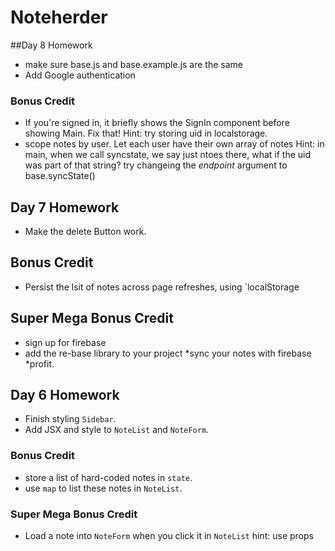 # Noteherder 

##Day 8 Homework

* make sure base.js and base.example.js are the same
* Add Google authentication

### Bonus Credit

* If you're signed in, it briefly shows the SignIn component before showing Main. Fix that!
Hint: try storing uid in localstorage.
* scope notes by user. Let each user have their own array of notes
Hint: in main, when we call syncstate, we say just ntoes there, what if the uid was part of that string? try changeing the _endpoint_ argument to base.syncState()

## Day 7 Homework

* Make the delete Button work.

## Bonus Credit 

* Persist the lsit of notes across page refreshes, using `localStorage

## Super Mega Bonus Credit

* sign up for firebase
* add the re-base library to your project 
*sync your notes with firebase
*profit.

## Day 6 Homework

* Finish styling `Sidebar`.
* Add JSX and style to `NoteList` and `NoteForm`.

### Bonus Credit

* store a list of hard-coded notes in `state`.
* use `map` to list these notes in `NoteList`.

### Super Mega Bonus Credit

* Load a note into `NoteForm` when you click it in `NoteList`
hint: use props